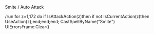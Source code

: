 Smite / Auto Attack

/run for z=1,172 do if IsAttackAction(z)then if not IsCurrentAction(z)then UseAction(z);end;end;end; CastSpellByName("Smite") UIErrorsFrame:Clear()